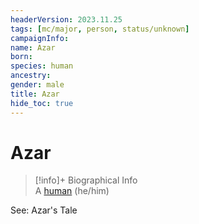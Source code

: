 ```yaml
---
headerVersion: 2023.11.25
tags: [mc/major, person, status/unknown]
campaignInfo:
name: Azar
born:
species: human
ancestry:
gender: male
title: Azar
hide_toc: true
---
```

# Azar
>[!info]+ Biographical Info  
> A [human](<../../species/humans/humans.md>) (he/him)

See: Azar's Tale

